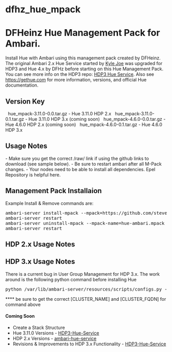 # dfhz_hue_mpack
<h1>DFHeinz Hue Management Pack for Ambari.</h1>

Install Hue with Ambari using this management pack created by DFHeinz.  The original Ambari 2.x Hue Service started
by [Kyle Joe](https://github.com/EsharEditor) was upgraded for HDP3 and Hue 4.x by DFHz before starting on this Hue Management Pack.  You can see more info on the HDP3 repo: [HDP3 Hue Service](https://github.com/steven-dfheinz/HDP3-Hue-Service). Also see https://gethue.com for more information, versions, and official Hue documentation.

<h2>Version Key</h2>

&nbsp;&nbsp;hue_mpack-3.11.0-0.0.tar.gz - Hue 3.11.0 HDP 2.x
&nbsp;&nbsp;hue_mpack-3.11.0-0.1.tar.gz - Hue 3.11.0 HDP 3.x (coming soon)
&nbsp;&nbsp;hue_mpack-4.6.0-0.0.tar.gz - Hue 4.6.0 HDP 2.x (coming soon)
&nbsp;&nbsp;hue_mpack-4.6.0-0.1.tar.gz - Hue 4.6.0 HDP 3.x

<h2>Usage Notes</h2>
- Make sure you get the correct /raw/ link if using the github links to download (see sample below).  
- Be sure to restart ambari after all M-Pack changes.
- Your nodes need to be able to install all dependencies. Epel Repository is helpful here.

<h2>Management Pack Installaion</h2>
Example  Install & Remove commands are:

<pre>ambari-server install-mpack --mpack=https://github.com/steven-dfheinz/dfhz_hue_mpack/raw/master/hue_mpack-4.6.0-0.1.tar.gz --verbose
ambari-server restart
ambari-server uninstall-mpack --mpack-name=hue-ambari.mpack
ambari-server restart</pre>


<h2>HDP 2.x Usage Notes</h2>


<h2>HDP 3.x Usage Notes</h2>

There is a current bug in User Group Management for HDP 3.x.  The work around is the following python command before installing Hue
<pre>python /var/lib/ambari-server/resources/scripts/configs.py -u admin -p admin -n [CLUSTER_NAME] -l [CLUSTER_FQDN] -t 8080 -a set -c cluster-env -k  ignore_groupsusers_create -v true</pre>
**** be sure to get the correct [CLUSTER_NAME] and [CLUSTER_FQDN] for command above

#### Coming Soon
- Create a Stack Structure
- Hue 3.11.0 Versions - [HDP3-Hue-Service](https://github.com/steven-dfheinz/HDP3-Hue-Service)
- HDP 2.x Versions - [ambari-hue-service](https://github.com/EsharEditor/ambari-hue-service)
- Revisions & Improvements to HDP 3.x Functionality - [HDP3-Hue-Service](https://github.com/steven-dfheinz/HDP3-Hue-Service)